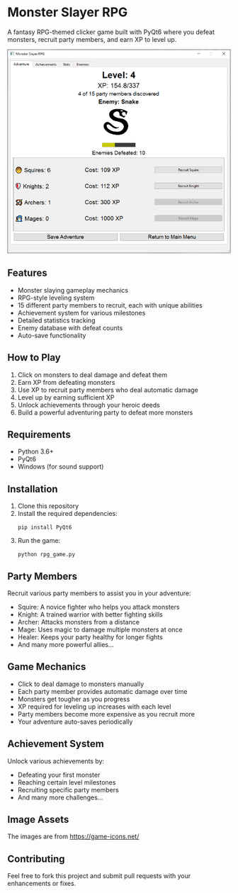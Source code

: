 # Monster Slayer RPG

A fantasy RPG-themed clicker game built with PyQt6 where you defeat monsters, recruit party members, and earn XP to level up.

![rpg screenshot](rpg_screenshot.png)

## Features

- Monster slaying gameplay mechanics
- RPG-style leveling system
- 15 different party members to recruit, each with unique abilities
- Achievement system for various milestones
- Detailed statistics tracking
- Enemy database with defeat counts
- Auto-save functionality

## How to Play

1. Click on monsters to deal damage and defeat them
2. Earn XP from defeating monsters
3. Use XP to recruit party members who deal automatic damage
4. Level up by earning sufficient XP
5. Unlock achievements through your heroic deeds
6. Build a powerful adventuring party to defeat more monsters

## Requirements

- Python 3.6+
- PyQt6
- Windows (for sound support)

## Installation

1. Clone this repository
2. Install the required dependencies:
   ```
   pip install PyQt6
   ```
3. Run the game:
   ```
   python rpg_game.py
   ```

## Party Members

Recruit various party members to assist you in your adventure:
- Squire: A novice fighter who helps you attack monsters
- Knight: A trained warrior with better fighting skills
- Archer: Attacks monsters from a distance
- Mage: Uses magic to damage multiple monsters at once
- Healer: Keeps your party healthy for longer fights
- And many more powerful allies...

## Game Mechanics

- Click to deal damage to monsters manually
- Each party member provides automatic damage over time
- Monsters get tougher as you progress
- XP required for leveling up increases with each level
- Party members become more expensive as you recruit more
- Your adventure auto-saves periodically

## Achievement System

Unlock various achievements by:
- Defeating your first monster
- Reaching certain level milestones
- Recruiting specific party members
- And many more challenges...

## Image Assets
The images are from https://game-icons.net/

## Contributing

Feel free to fork this project and submit pull requests with your enhancements or fixes. 